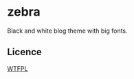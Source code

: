 zebra
=====

Black and white blog theme with big fonts.

Licence
------
[WTFPL](http://www.wtfpl.net/)